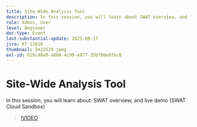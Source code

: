```yaml
---
title: Site-Wide Analysis Tool
description: In this session, you will learn about SWAT overview, and live demo (SWAT Cloud Sandbox)
role: Admin, User
level: Beginner
doc-type: Event
last-substantial-update: 2023-08-17
jira: KT-13818
thumbnail: 3422529.jpeg
exl-id: 920c48e0-a808-4c99-a977-35bf06e0fbc0
---
```

# Site-Wide Analysis Tool

In this session, you will learn about: SWAT overview, and live demo (SWAT Cloud Sandbox)

>[!VIDEO](https://video.tv.adobe.com/v/3422529/?learn=on)
